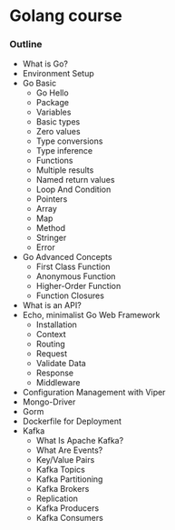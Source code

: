 # Golang course

### Outline
  - What is Go?
  - Environment Setup
  - Go Basic
    - Go Hello
    - Package
    - Variables
    - Basic types
    - Zero values
    - Type conversions
    - Type inference
    - Functions
    - Multiple results
    - Named return values
    - Loop And Condition
    - Pointers
    - Array
    - Map
    - Method
    - Stringer 
    - Error
  - Go Advanced Concepts
    - First Class Function
    - Anonymous Function
    - Higher-Order Function
    - Function Closures
  - What is an API?
  - Echo, minimalist Go Web Framework
    - Installation
    - Context
    - Routing
    - Request
    - Validate Data
    - Response
    - Middleware
  - Configuration Management with Viper
  - Mongo-Driver
  - Gorm
  - Dockerfile for Deployment
  - Kafka
    - What Is Apache Kafka?
    - What Are Events?
    - Key/Value Pairs
    - Kafka Topics
    - Kafka Partitioning
    - Kafka Brokers
    - Replication
    - Kafka Producers
    - Kafka Consumers